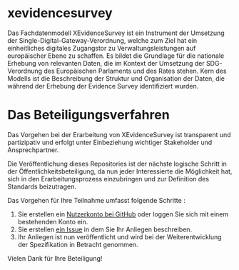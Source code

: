 # xevidencesurvey

Das Fachdatenmodell XEvidenceSurvey ist ein Instrument der Umsetzung der Single-Digital-Gateway-Verordnung, welche zum Ziel hat ein einheitliches digitales Zugangstor zu Verwaltungsleistungen auf europäischer Ebene zu schaffen. 
Es bildet die Grundlage für die nationale Erhebung von relevanten Daten, die im Kontext der Umsetzung der SDG-Verordnung des Europäischen Parlaments und des Rates stehen. Kern des Modells ist die Beschreibung der Struktur und Organisation der Daten, die während der Erhebung der Evidence Survey identifiziert wurden.

# Das Beteiligungsverfahren

Das Vorgehen bei der Erarbeitung von XEvidenceSurvey ist transparent und partizipativ und erfolgt unter Einbeziehung wichtiger Stakeholder und Ansprechpartner. 

Die Veröffentlichung dieses Repositories ist der nächste logische Schritt in der Öffentlichkeitsbeteiligung, da nun jeder Interessierte die Möglichkeit hat, sich in den Erarbeitungsprozess einzubringen und  zur Definition des Standards beizutragen. 

Das Vorgehen für Ihre Teilnahme umfasst folgende Schritte :

1. Sie erstellen ein [Nutzerkonto bei GitHub](https://github.com/join?ref_cta=Sign+up) oder loggen Sie sich mit einem bestehenden Konto ein.
2. Sie erstellen [ein Issue](https://github.com/itplr-kosit/xevidencesurvey/issues/new) in dem Sie Ihr Anliegen beschreiben.
3. Ihr Anliegen ist nun veröffentlicht und wird bei der Weiterentwicklung der Spezifikation in Betracht genommen.

Vielen Dank für Ihre Beteiligung!